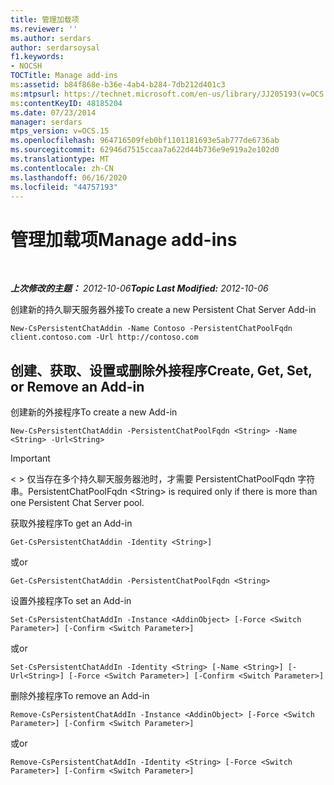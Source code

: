 ```yaml
---
title: 管理加载项
ms.reviewer: ''
ms.author: serdars
author: serdarsoysal
f1.keywords:
- NOCSH
TOCTitle: Manage add-ins
ms:assetid: b84f868e-b36e-4ab4-b284-7db212d401c3
ms:mtpsurl: https://technet.microsoft.com/en-us/library/JJ205193(v=OCS.15)
ms:contentKeyID: 48185204
ms.date: 07/23/2014
manager: serdars
mtps_version: v=OCS.15
ms.openlocfilehash: 964716509feb0bf1101181693e5ab777de6736ab
ms.sourcegitcommit: 62946d7515ccaa7a622d44b736e9e919a2e102d0
ms.translationtype: MT
ms.contentlocale: zh-CN
ms.lasthandoff: 06/16/2020
ms.locfileid: "44757193"
---
```

<div data-xmlns="http://www.w3.org/1999/xhtml">

<div class="topic" data-xmlns="http://www.w3.org/1999/xhtml" data-msxsl="urn:schemas-microsoft-com:xslt" data-cs="https://msdn.microsoft.com/">

<div data-asp="https://msdn2.microsoft.com/asp">

# <a name="manage-add-ins"></a><span data-ttu-id="8cad5-102">管理加载项</span><span class="sxs-lookup"><span data-stu-id="8cad5-102">Manage add-ins</span></span>

</div>

<div id="mainSection">

<div id="mainBody">

<span> </span>

<span data-ttu-id="8cad5-103">_**上次修改的主题：** 2012-10-06_</span><span class="sxs-lookup"><span data-stu-id="8cad5-103">_**Topic Last Modified:** 2012-10-06_</span></span>

<span data-ttu-id="8cad5-104">创建新的持久聊天服务器外接</span><span class="sxs-lookup"><span data-stu-id="8cad5-104">To create a new Persistent Chat Server Add-in</span></span>

    New-CsPersistentChatAddin -Name Contoso -PersistentChatPoolFqdn client.contoso.com -Url http://contoso.com 

<div>

## <a name="create-get-set-or-remove-an-add-in"></a><span data-ttu-id="8cad5-105">创建、获取、设置或删除外接程序</span><span class="sxs-lookup"><span data-stu-id="8cad5-105">Create, Get, Set, or Remove an Add-in</span></span>

<span data-ttu-id="8cad5-106">创建新的外接程序</span><span class="sxs-lookup"><span data-stu-id="8cad5-106">To create a new Add-in</span></span>

    New-CsPersistentChatAddin -PersistentChatPoolFqdn <String> -Name <String> -Url<String>

<div>


> [!IMPORTANT]  
> <span data-ttu-id="8cad5-107">&lt; &gt; 仅当存在多个持久聊天服务器池时，才需要 PersistentChatPoolFqdn 字符串。</span><span class="sxs-lookup"><span data-stu-id="8cad5-107">PersistentChatPoolFqdn &lt;String&gt; is required only if there is more than one Persistent Chat Server pool.</span></span>



</div>

<span data-ttu-id="8cad5-108">获取外接程序</span><span class="sxs-lookup"><span data-stu-id="8cad5-108">To get an Add-in</span></span>

    Get-CsPersistentChatAddin -Identity <String>]

<span data-ttu-id="8cad5-109">或</span><span class="sxs-lookup"><span data-stu-id="8cad5-109">or</span></span>

    Get-CsPersistentChatAddin -PersistentChatPoolFqdn <String>

<span data-ttu-id="8cad5-110">设置外接程序</span><span class="sxs-lookup"><span data-stu-id="8cad5-110">To set an Add-in</span></span>

    Set-CsPersistentChatAddIn -Instance <AddinObject> [-Force <Switch Parameter>] [-Confirm <Switch Parameter>]

<span data-ttu-id="8cad5-111">或</span><span class="sxs-lookup"><span data-stu-id="8cad5-111">or</span></span>

    Set-CsPersistentChatAddIn -Identity <String> [-Name <String>] [-Url<String>] [-Force <Switch Parameter>] [-Confirm <Switch Parameter>]

<span data-ttu-id="8cad5-112">删除外接程序</span><span class="sxs-lookup"><span data-stu-id="8cad5-112">To remove an Add-in</span></span>

    Remove-CsPersistentChatAddIn -Instance <AddinObject> [-Force <Switch Parameter>] [-Confirm <Switch Parameter>]

<span data-ttu-id="8cad5-113">或</span><span class="sxs-lookup"><span data-stu-id="8cad5-113">or</span></span>

    Remove-CsPersistentChatAddIn -Identity <String> [-Force <Switch Parameter>] [-Confirm <Switch Parameter>]

</div>

</div>

<span> </span>

</div>

</div>

</div>

